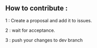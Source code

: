 ## How to contribute : 

1 : Create a proposal and add it to issues.

2 : wait for acceptance.

3 : push your changes to dev branch
